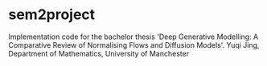 # sem2project
Implementation code for the bachelor thesis 'Deep Generative Modelling: A Comparative Review of Normalising Flows and Diffusion Models'. Yuqi Jing, Department of Mathematics, University of Manchester
